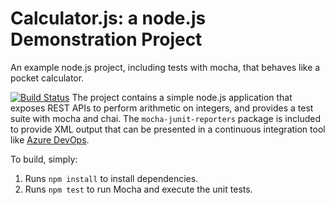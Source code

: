 Calculator.js: a node.js Demonstration Project
==============================================
An example node.js project, including tests with mocha, that behaves like
a pocket calculator.

[![Build Status](https://dev.azure.com/okoedooc0295/Integrating%20External%20Source%20Control%20with%20Azure%20Pipelines/_apis/build/status/osagiestar.calculator?branchName=master)](https://dev.azure.com/okoedooc0295/Integrating%20External%20Source%20Control%20with%20Azure%20Pipelines/_build/latest?definitionId=17&branchName=master)
The project contains a simple node.js application that exposes REST APIs
to perform arithmetic on integers, and provides a test suite with mocha
and chai.  The `mocha-junit-reporters` package is included to provide XML
output that can be presented in a continuous integration tool like
[Azure DevOps](https://azure.com/devops).

To build, simply:

1. Runs `npm install` to install dependencies.
2. Runs `npm test` to run Mocha and execute the unit tests.

